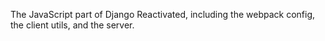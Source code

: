 The JavaScript part of Django Reactivated, including the webpack config, the
client utils, and the server.
